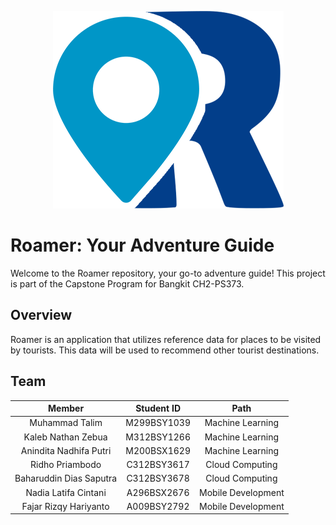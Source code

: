 <p align="center">
  <img src="https://github.com/casperdias/Roamer-CH2-PS373-/blob/main/Logo.png">
</p>

# Roamer: Your Adventure Guide

Welcome to the Roamer repository, your go-to adventure guide! This project is part of the Capstone Program for Bangkit CH2-PS373. 

## Overview

Roamer is an application that utilizes reference data for places to be visited by tourists. This data will be used to recommend other tourist destinations.

## Team
|            Member           |  Student ID |        Path         |
| :-------------------------: | :---------: | :----------------:  |
|        Muhammad Talim       | M299BSY1039 |  Machine Learning   |
|      Kaleb Nathan Zebua     | M312BSY1266 |  Machine Learning   |
|    Anindita Nadhifa Putri   | M200BSX1629 |  Machine Learning   |
|       Ridho Priambodo       | C312BSY3617 |   Cloud Computing   |
|   Baharuddin Dias Saputra   | C312BSY3678 |   Cloud Computing   |
|     Nadia Latifa Cintani    | A296BSX2676 |  Mobile Development |
|    Fajar Rizqy Hariyanto    | A009BSY2792 |  Mobile Development |

